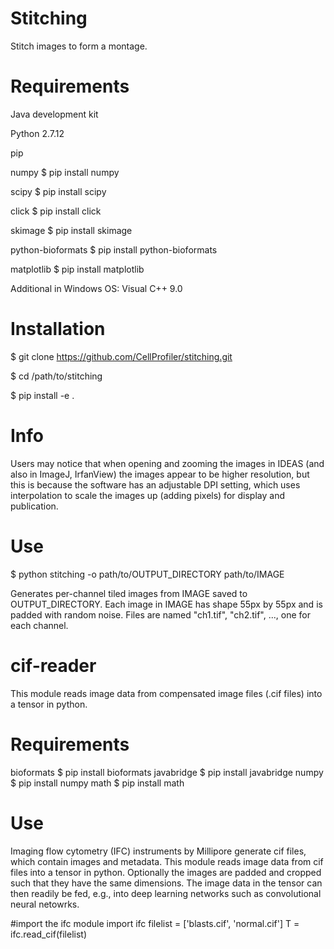 Stitching
=========

Stitch images to form a montage.

Requirements
============

Java development kit

Python 2.7.12

pip

numpy
  $ pip install numpy

scipy
  $ pip install scipy

click
  $ pip install click

skimage
  $ pip install skimage

python-bioformats
  $ pip install python-bioformats

matplotlib
  $ pip install matplotlib

Additional in Windows OS: Visual C++ 9.0

Installation
============

  $ git clone https://github.com/CellProfiler/stitching.git

  $ cd /path/to/stitching

  $ pip install -e .

Info
====
Users may notice that when opening and zooming the images in IDEAS (and also in ImageJ, IrfanView) the images appear to be higher resolution, but this is because the software has an adjustable DPI setting, which uses interpolation to scale the images up (adding pixels) for display and publication.

Use
===

  $ python stitching -o path/to/OUTPUT_DIRECTORY path/to/IMAGE

Generates per-channel tiled images from IMAGE saved to OUTPUT_DIRECTORY. Each image in IMAGE has shape 55px by 55px and
is padded with random noise. Files are named "ch1.tif", "ch2.tif", ..., one for each channel.

cif-reader
============
This module reads image data from compensated image files (.cif files) into a tensor in python.

Requirements
============
bioformats
   $ pip install bioformats
javabridge
   $ pip install javabridge
numpy
   $ pip install numpy
math
   $ pip install math


Use
============
Imaging flow cytometry (IFC) instruments by Millipore generate cif files, which contain images and metadata. This module reads image data from cif files into a tensor in python. Optionally the images are padded and cropped such that they have the same dimensions. The image data in the tensor can then readily be fed, e.g., into deep learning networks such as convolutional neural netowrks.

#import the ifc module
import ifc
filelist = ['blasts.cif', 'normal.cif']
T = ifc.read_cif(filelist)
